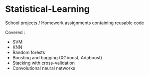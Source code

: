 # Statistical-Learning
School projects / Homework assignments containing reusable code

Covered : 
- SVM
- KNN
- Random forests
- Boosting and bagging (XGboost, Adaboost)
- Stacking with cross-validation
- Convolutional neural networks
